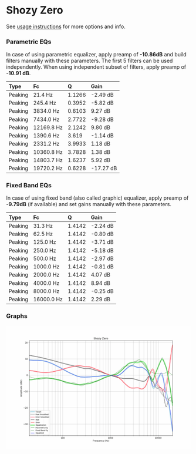 # Shozy Zero
See [usage instructions](https://github.com/jaakkopasanen/AutoEq#usage) for more options and info.

### Parametric EQs
In case of using parametric equalizer, apply preamp of **-10.86dB** and build filters manually
with these parameters. The first 5 filters can be used independently.
When using independent subset of filters, apply preamp of **-10.91 dB**.

| Type    | Fc         |      Q | Gain      |
|:--------|:-----------|:-------|:----------|
| Peaking | 21.4 Hz    | 1.1266 | -2.49 dB  |
| Peaking | 245.4 Hz   | 0.3952 | -5.82 dB  |
| Peaking | 3834.0 Hz  | 0.6103 | 9.27 dB   |
| Peaking | 7434.0 Hz  | 2.7722 | -9.28 dB  |
| Peaking | 12169.8 Hz | 2.1242 | 9.80 dB   |
| Peaking | 1390.6 Hz  | 3.619  | -1.14 dB  |
| Peaking | 2331.2 Hz  | 3.9933 | 1.18 dB   |
| Peaking | 10360.8 Hz | 3.7828 | 1.38 dB   |
| Peaking | 14803.7 Hz | 1.6237 | 5.92 dB   |
| Peaking | 19720.2 Hz | 0.6228 | -17.27 dB |

### Fixed Band EQs
In case of using fixed band (also called graphic) equalizer, apply preamp of **-9.79dB**
(if available) and set gains manually with these parameters.

| Type    | Fc         |      Q | Gain     |
|:--------|:-----------|:-------|:---------|
| Peaking | 31.3 Hz    | 1.4142 | -2.24 dB |
| Peaking | 62.5 Hz    | 1.4142 | -0.80 dB |
| Peaking | 125.0 Hz   | 1.4142 | -3.71 dB |
| Peaking | 250.0 Hz   | 1.4142 | -5.18 dB |
| Peaking | 500.0 Hz   | 1.4142 | -2.97 dB |
| Peaking | 1000.0 Hz  | 1.4142 | -0.81 dB |
| Peaking | 2000.0 Hz  | 1.4142 | 4.07 dB  |
| Peaking | 4000.0 Hz  | 1.4142 | 8.94 dB  |
| Peaking | 8000.0 Hz  | 1.4142 | -0.25 dB |
| Peaking | 16000.0 Hz | 1.4142 | 2.29 dB  |

### Graphs
![](./Shozy%20Zero.png)